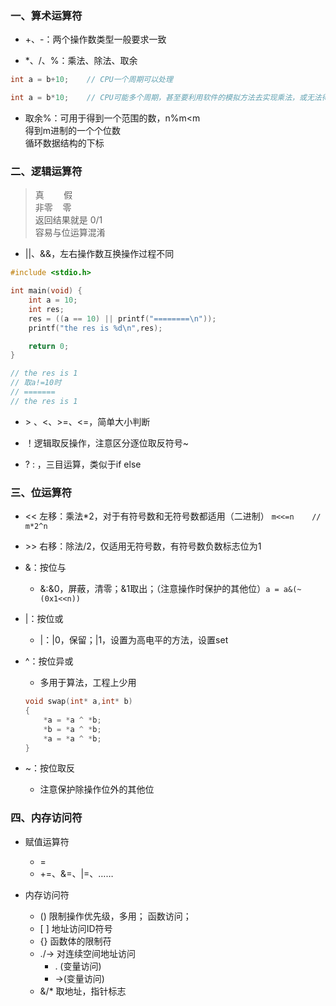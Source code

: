 ### 一、算术运算符

- +、-：两个操作数类型一般要求一致

- *、/、%：乘法、除法、取余
```C
int a = b+10;    // CPU一个周期可以处理

int a = b*10;    // CPU可能多个周期，甚至要利用软件的模拟方法去实现乘法，或无法得到结果
```
- 取余%：可用于得到一个范围的数，n%m<m  
得到m进制的一个个位数  
循环数据结构的下标

### 二、逻辑运算符

> 真        假  
> 非零    零  
> 返回结果就是 0/1  
> 容易与位运算混淆

- ||、&&，左右操作数互换操作过程不同

```c
#include <stdio.h>

int main(void) {
    int a = 10;
    int res;
    res = ((a == 10) || printf("========\n"));
    printf("the res is %d\n",res);

    return 0;
}

// the res is 1
// 取a!=10时
// =======
// the res is 1
```

- \> 、<、>=、<=，简单大小判断

- ！逻辑取反操作，注意区分逐位取反符号~
- ? : ，三目运算，类似于if else

### 三、位运算符

- << 左移：乘法*2，对于有符号数和无符号数都适用（二进制）
`m<<=n    // m*2^n`

- \>> 右移：除法/2，仅适用无符号数，有符号数负数标志位为1


- &：按位与
  - &:&0，屏蔽，清零；&1取出；（注意操作时保护的其他位）`a = a&(~(0x1<<n))`

- |：按位或
  - |：|0，保留；|1，设置为高电平的方法，设置set

- ^：按位异或
  - 多用于算法，工程上少用

  ```c
  void swap(int* a,int* b)
  {
      *a = *a ^ *b;
      *b = *a ^ *b;
      *a = *a ^ *b;
  }
  ```


- ~：按位取反
  - 注意保护除操作位外的其他位


### 四、内存访问符

- 赋值运算符
  - =
  - +=、&=、|=、……

- 内存访问符
  - () 限制操作优先级，多用； 函数访问；
  - \[ ] 地址访问ID符号
  - {} 函数体的限制苻
  - ./-> 对连续空间地址访问
    - .  (变量访问)
    - ->(变量访问)
  - &/* 取地址，指针标志


